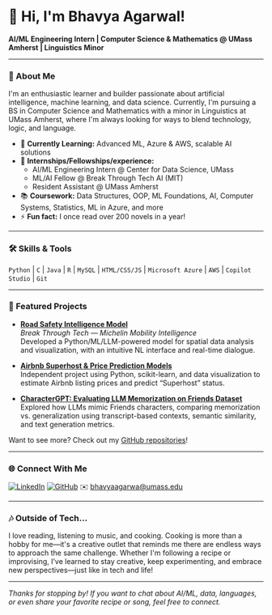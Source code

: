 # 👋 Hi, I'm Bhavya Agarwal!

**AI/ML Engineering Intern | Computer Science & Mathematics @ UMass Amherst | Linguistics Minor**

---

### 🚀 About Me

I'm an enthusiastic learner and builder passionate about artificial intelligence, machine learning, and data science. Currently, I'm pursuing a BS in Computer Science and Mathematics with a minor in Linguistics at UMass Amherst, where I'm always looking for ways to blend technology, logic, and language.

- 🌱 **Currently Learning:** Advanced ML, Azure & AWS, scalable AI solutions
- 💼 **Internships/Fellowships/experience:**  
  - AI/ML Engineering Intern @ Center for Data Science, UMass  
  - ML/AI Fellow @ Break Through Tech AI (MIT)
  - Resident Assistant @ UMass Amherst
- 📚 **Coursework:** Data Structures, OOP, ML Foundations, AI, Computer Systems, Statistics, ML in Azure, and more
- ⚡ **Fun fact:** I once read over 200 novels in a year!

---

### 🛠️ Skills & Tools

`Python` | `C` | `Java` | `R` | `MySQL` | `HTML/CSS/JS` | `Microsoft Azure` | `AWS` | `Copilot Studio` | `Git`

---

### 🌟 Featured Projects

- **[Road Safety Intelligence Model](https://github.com/Michelin-Mobility-BTTAI-Team-23/Road-Safety-LLM.git)**  
  _Break Through Tech — Michelin Mobility Intelligence_  
  Developed a Python/ML/LLM-powered model for spatial data analysis and visualization, with an intuitive NL interface and real-time dialogue.

- **[Airbnb Superhost & Price Prediction Models](https://github.com/bhavya632/BITTAI-portfolio)**  
  Independent project using Python, scikit-learn, and data visualization to estimate Airbnb listing prices and predict “Superhost” status.

- **[CharacterGPT: Evaluating LLM Memorization on Friends Dataset](https://github.com/bhavya632/CharacterGPT.git)**
  Explored how LLMs mimic Friends characters, comparing memorization vs. generalization using transcript-based contexts, semantic similarity, and text generation metrics.

Want to see more? Check out my [GitHub repositories](https://github.com/bhavya632?tab=repositories)!

---

### 🌐 Connect With Me

[![LinkedIn](https://img.shields.io/badge/-LinkedIn-0077b5?logo=linkedin&style=flat-square)](https://linkedin.com/in/bhavyagarwal/)
[![GitHub](https://img.shields.io/badge/-GitHub-181717?logo=github&style=flat-square)](https://github.com/bhavya632)
✉️ bhavyaagarwa@umass.edu

---

### 🎶 Outside of Tech...

I love reading, listening to music, and cooking. Cooking is more than a hobby for me—it's a creative outlet that reminds me there are endless ways to approach the same challenge. Whether I'm following a recipe or improvising, I’ve learned to stay creative, keep experimenting, and embrace new perspectives—just like in tech and life!

---

_Thanks for stopping by! If you want to chat about AI/ML, data, languages, or even share your favorite recipe or song, feel free to connect._

